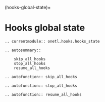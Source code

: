 (hooks-global-state)=

# Hooks global state

```{eval-rst}
.. currentmodule:: onetl.hooks.hooks_state
```

```{eval-rst}
.. autosummary::

    skip_all_hooks
    stop_all_hooks
    resume_all_hooks
```

```{eval-rst}
.. autofunction:: skip_all_hooks
```

```{eval-rst}
.. autofunction:: stop_all_hooks
```

```{eval-rst}
.. autofunction:: resume_all_hooks
```
